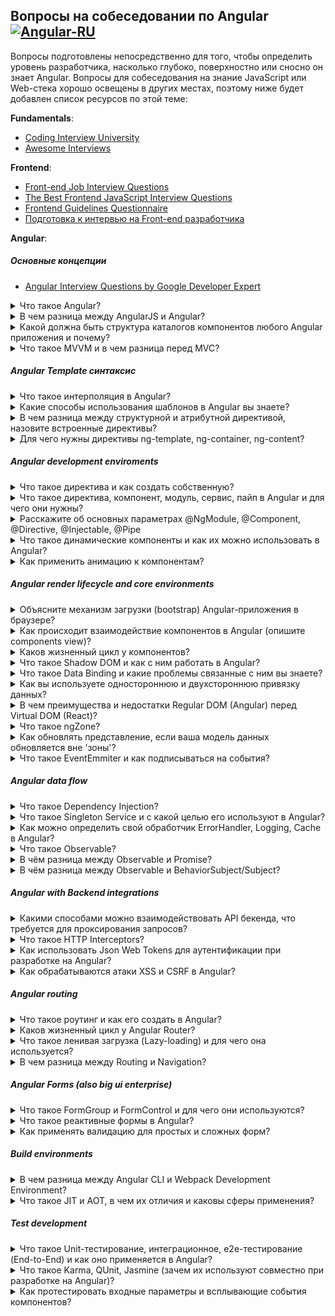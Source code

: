 ## Вопросы на собеседовании по Angular  [![Angular-RU](https://img.shields.io/badge/Telegram_chat:-Angular_RU-216bc1.svg?style=flat)](https://t.me/angular_ru)

Вопросы подготовлены непосредственно для того, чтобы определить уровень разработчика, насколько глубоко, поверхностно или сносно он знает Angular. Вопросы для собеседования на знание JavaScript или Web-стека хорошо освещены в других местах, поэтому ниже будет добавлен список ресурсов по этой теме:

**Fundamentals**:

- [Coding Interview University](https://github.com/jwasham/coding-interview-university)
- [Awesome Interviews](https://github.com/alex/what-happens-when)

**Frontend**: 

- [Front-end Job Interview Questions](https://github.com/h5bp/Front-end-Developer-Interview-Questions)
- [The Best Frontend JavaScript Interview Questions](https://performancejs.com/post/hde6d32/The-Best-Frontend-JavaScript-Interview-Questions-(Written-by-a-Frontend-Engineer))
- [Frontend Guidelines Questionnaire](https://github.com/bradfrost/frontend-guidelines-questionnaire)
- [Подготовка к интервью на Front-end разработчика](https://proglib.io/p/frontend-interview/)

**Angular**:

##### Основные концепции

- [Angular Interview Questions by Google Developer Expert](https://github.com/Yonet/Angular-Interview-Questions)

<details>
<summary>Что такое Angular?</summary>
<div><br>
<img src="https://d2eip9sf3oo6c2.cloudfront.net/series/square_covers/000/000/033/thumb/egghead-angular-material-course-sq.png" align="left"><p><b>Angular</b>&nbsp;&mdash; это платформа для разработки мобильных и&nbsp;десктопных веб-приложений. Наши приложения теперь представляют из&nbsp;себя &laquo;толстый клиент&raquo;, где управление отображением и&nbsp;часть логики перенесены на&nbsp;сторону браузера. Так сервер уделяет больше времени доставке данных, плюс пропадает необходимость в&nbsp;постоянной перерисовке. С&nbsp;Angular мы&nbsp;описываем структуру приложения декларативно, а&nbsp;с&nbsp;TypeScript начинаем допускать меньше ошибок, благодаря статической типизации. В&nbsp;Angular присутствует огромное количество возможностей из&nbsp;коробки. Это может быть одновременно и&nbsp;хорошо и&nbsp;плохо, в&nbsp;зависимости от&nbsp;того, что вам необходимо.</p><hr>
  
<b>Какие плюсы можно выделить</b>:
<ul>
  <li>Поддержка Google, Microsoft</li>
  <li>Инструменты разработчика (CLI)</li>
  <li>Typescript из коробки</li>
  <li>Реактивное программирование с RxJS</li>
  <li>Единственный фреймворк с Dependency Injection из коробки</li>
  <li>Шаблоны, основанные на расширении HTML</li>
  <li>Кроссбраузерный Shadow DOM из коробки (либо его эмуляция) </li>
  <li>Кроссбраузерная поддержка HTTP, WebSockets, Service Workers</li>
  <li>Не нужно ничего дополнительно настраивать. Больше никаких оберток. jQuery плагины и D3 можно использовать на прямую</li>
  <li>Более современный фреймворк, чем AngularJS (на уровне React, Vue)</li>
  <li>Большое комьюнити</li>
</ul>

<b>Минусы</b>:

<ul>
  <li>Выше порог вхождения из-за Observable (RxJS) и Dependency Injeciton</li>
  <li>Чтобы все работало хорошо и быстро нужно тратить время на дополнительные оптимизации 
    (он не супер быстрый, по умолчанию, но быстрее AngularJS во много раз)</li>
  <li>Если вы планируете разрабатывать большое enterprise-приложение, то в этом случае, у вас нет архитектуры из коробки - нужно добавлять Mobx, Redux, MVVM, CQRS/CQS или другой state-менеджер, чтобы потом не сломать себе мозг</li>
  <li>Angular-Univesal имеет много подводных камней</li>
  <li>Динамическое создание компонентов оказывается не тривиальной задачей</li>
</ul>

</div>
</details>

<details>
<summary>В чем разница между AngularJS и Angular?</summary>
<div>
  
<br><b>AngularJS</b> является фреймворком, который может помочь вам в разработке Single Page Application. Он появился в 2009 году и с годами выяснилось, что имел много проблем. <b>Angular</b> (Angular 2+) же в свою очередь направлен на тоже самое, но дает больше преимуществ по сравнению с AngularJS 1.x, включая лучшую производительность, ленивую загрузку, более простой API, более легкую отладку.

<b>Что появилось в Angular</b>: <br>

<ul>
  <li>Angular ориентирован на мобильные платформы и имеет лучшую производительность</li>  
  <li>Angular имеет встроенные сервисы для поддержки интернационализации</li>
  <li>AngularJS проще настроить, чем Angular</li>
  <li>AngularJS использует контроллеры и $scope</li>
  <li>Angular имеет много способов определения локальных переменных</li>
  <li>В Angular новый синтаксис структурных директив (camelCase)</li>
  <li>Angular работает напрямую с свойства и собитиями DOM элементов</li>
  <li>Одностороннее связывание данных через [property]</li>
  <li>Двустороннее связывание данных через [(property)]</li>
  <li>Новый механизм DI, роутинга, запуска приложения</li>
</ul>

<b>Основные преимущества Angular</b>: <br>

<ul>
  <li>Обратная совместимость Angular 2, 4, 5, ..</li>
  <li>TypeScript с улучшенной проверкой типов</li>
  <li>Встроенный компилятор с режимами JIT и AOT (+ cокращение кода)</li>
  <li>Встроенные анимации</li>
</ul>

<br><img src="https://qph.ec.quoracdn.net/main-qimg-274d4fe4ce8bbcdcbcd99662959873ac.webp"><br>

</div>
</details>

<details>
<summary>Какой должна быть структура каталогов компонентов любого Angular приложения и почему?</summary>
<div>
  in progress..
</div>
</details>


<details>
<summary>Что такое MVVM и в чем разница перед MVC?</summary>
<div>
  in progress..
</div>
</details>


##### Angular Template синтаксис

<details>
<summary>Что такое интерполяция в Angular?</summary>
<div>
  in progress..
</div>
</details>


<details>
<summary>Какие способы использования шаблонов в Angular вы знаете?</summary>
<div>
  in progress..
</div>
</details>

<details>
<summary>В чем разница между структурной и атрибутной директивой, назовите встроенные директивы?</summary>
<div>
  in progress..
</div>
</details>



<details>
<summary>Для чего нужны директивы ng-template, ng-container, ng-content?</summary>
<div>
  <h4>1. ng-template</h4>
  &lt;template&gt; — это механизм для отложенного рендера клиентского контента, который не отображается во время загрузки, но может быть инициализирован при помощи JavaScript. <br><br>
  Template можно представить себе как фрагмент контента, сохранённый для последующего использования в документе. Хотя парсер и обрабатывает содержимое элемента &lt;template&gt; во время загрузки страницы, он делает это только чтобы убедиться в валидности содержимого; само содержимое при этом не отображается. <br><br>
  &lt;ng-template&gt; - является имплементацией стандартного элемента template, данный элемент появился с четвертой версии Angular, это было сделано с точки зрения совместимости со встраиваемыми на страницу template элементами, которые могли попасть в шаблон ваших компонентов по тем или иным причинам. <br><br>

Пример:
<pre>
&lt;div class="lessons-list" *ngIf="lessons else loading"&gt;
  ... 
&lt;/div&gt;

&lt;ng-template #loading&gt;
    &lt;div&gt;Loading...&lt;/div&gt;
&lt;/ng-template&gt;
</pre>

  <h4>2. ng-container</h4>
  
  &lt;ng-container"&gt; - это логический контейнер, который может использоваться для группировки узлов, но не отображается в дереве DOM как узел (node).

  На самом деле структурные директивы (*ngIf, *ngFor, ..) являются синтаксическим сахаром для наших шаблонов. В реальности, данные шаблоны трансформируются в такие конструкции:
  
<pre>
&lt;ng-template [ngIf]="lessons" [ngIfElse]="loading"&gt;
   &lt;div class="lessons-list"&gt;
     ... 
   &lt;/div&gt;
&lt;/div&gt;

&lt;ng-template #loading&gt;
    &lt;div&gt;Loading...&lt;/div&gt;
&lt;/ng-template&gt;
</pre>

Но что делать, если я хочу применить несколько структурных директив?
(спойлер: к сожалению, так нельзя сделать)

<pre>
&lt;div class="lesson" *ngIf="lessons" *ngFor="let lesson of lessons"&gt;
  &lt;div class="lesson-detail"&gt;
      {{lesson | json}}
  &lt;/div&gt;
&lt;/div&gt; 
</pre>

<pre>
Uncaught Error: Template parse errors:
Can't have multiple template bindings on one element. Use only one attribute 
named 'template' or prefixed with *
</pre>

Но можно сделать так:

<pre>
&lt;div *ngIf="lessons"&gt;
  &lt;div class="lesson" *ngFor="let lesson of lessons"&gt;
    &lt;div class="lesson-detail"&gt;
        {{lesson | json}}
    &lt;/div&gt;
  &lt;/div&gt; 
&lt;/div&gt;
</pre>

Однако, чтобы избежать необходимости создавать дополнительный div, мы можем вместо этого использовать директиву ng-container:

<pre>
&lt;ng-container *ngIf="lessons"&gt;
    &lt;div class="lesson" *ngFor="let lesson of lessons"&gt;
        &lt;div class="lesson-detail"&gt;
            {{lesson | json}}
        &lt;/div&gt;
    &lt;/div&gt;
&lt;/ng-container&gt;
</pre>

Как мы видим, директива ng-container предоставляет нам элемент, в котором мы можем использовать структурную директиву, без необходимости создавать дополнительный элемент.

Еще пара примечательных примеров, если все же вы хотите использовать ng-template вместо ng-container, по определенным правилам вы не сможете использовать полную конструкцию структурных директив.

Вы можете писать либо так:
<pre>
&lt;div class="mainwrap"&gt;
    &lt;ng-container *ngIf="true"&gt;
        &lt;h2&gt;Title&lt;/h2&gt;
        &lt;div&gt;Content&lt;/div&gt;
    &lt;/ng-container&gt;
&lt;/div&gt;
</pre>

Либо так:
<pre>
&lt;div class="mainwrap"&gt;
    &lt;ng-template [ngIf]="true"&gt;
        &lt;h2&gt;Title&lt;/h2&gt;
        &lt;div&gt;Content&lt;/div&gt;
    &lt;/ng-template&gt;
&lt;/div&gt;
</pre>

На выходе, при рендеринге будет одно и тоже:
<pre>
&lt;div class="mainwrap"&gt;
      &lt;h2&gt;Title&lt;/h2&gt;
      &lt;div&gt;Content&lt;/div&gt;
&lt;/div&gt;
</pre>

 <h4>3. ng-content</h4>
 &lt;ng-content&gt; - позволяет внедрять родительским компонентам html-код в дочерние компоненты.
 
Здесь на самом деле, немного сложнее уже чем с ng-template, ng-container. Так как ng-content решает задачу проецирования контента в ваши веб-компоненты. Веб-компоненты состоят из нескольких отдельных технологий. Вы можете думать о Веб-компонентах как о переиспользуемых виджетах пользовательского интерфейса, которые создаются с помощью открытых веб-технологий. Они являются частью браузера и поэтому не нуждаются во внешних библиотеках, таких как jQuery или Dojo. Существующий Веб-компонент может быть использован без написания кода, просто путем импорта выражения на HTML-страницу. Веб-компоненты используют новые или разрабатываемые стандартные возможности браузера.

Давайте представим ситуацию от обратного, нам нужно параметризировать наш компонент. Мы хотим сделать так, чтобы на вход в компонент мы могли передать какие-либо статичные данные. Это можно сделать несколькими способами. 

comment.component.ts:
<pre>
@Component({
  selector: 'comment',
  template: `
    &lt;h1&gt;Комментарий: &lt;/h1&gt;
    &lt;p&gt;{{data}}&lt;/p&gt;
  `
})
export class CommentComponent {
  @Input() data: string = null;
}
</pre>

app.component.html
<pre>
&lt;div *ngFor="let message of comments"&gt;
  &lt;comment [data]="message"&gt;&lt;/comment&gt;
&lt;/div&gt;
</pre>

Но можно поступить и другим путем. <br>
comment.component.ts:
<pre>
@Component({
  selector: 'comment',
  template: `
    &lt;h1>Комментарий: &lt;/h1&gt;
    &lt;ng-content&gt;&lt;/ng-content&gt;
  `
})
export class CommentComponent { 
}
</pre>

app.component.html
<pre>
&lt;div *ngFor="let message of comments"&gt;
  &lt;comment>
    &lt;p&gt;{{message}}&lt;/p&gt;
  &lt;/comment&gt;
&lt;/div&gt;
</pre>

Конечно, эти примеры плохо демонстрируют подводные камни, свои плюсы и минусы. Но второй способ демонстрирует подход при работе, когда мы оперируем независимыми абстракциями и можем проецировать контент внутрь наших компонентов (подход веб-компонентов).

</div>
</details>

##### Angular development enviroments

<details>
<summary>Что такое директива и как создать собственную?</summary>
<div>
  in progress..
</div>
</details>


<details>
<summary>Что такое директива, компонент, модуль, сервис, пайп в Angular и для чего они нужны?</summary>
<div>
  in progress..
</div>
</details>


<details>
<summary>Расскажите об основных параметрах @NgModule, @Component, @Directive, @Injectable, @Pipe</summary>
<div>
  in progress..
</div>
</details>


<details>
<summary>Что такое динамические компоненты и как их можно использовать в Angular?</summary>
<div>
  in progress..
</div>
</details>


<details>
<summary>Как применить анимацию к компонентам?</summary>
<div>
  in progress..
</div>
</details>


##### Angular render lifecycle and core environments

<details>
<summary>Объясните механизм загрузки (bootstrap) Angular-приложения в браузере?</summary>
<div>
  in progress..
</div>
</details>

<details>
<summary>Как происходит взаимодействие компонентов в Angular (опишите components view)?</summary>
<div>
  in progress..
</div>
</details>

<details>
<summary>Каков жизненный цикл у компонентов?</summary>
<div>
  in progress..
</div>
</details>


<details>
<summary>Что такое Shadow DOM и как с ним работать в Angular?</summary>
<div>
  in progress..
</div>
</details>


<details>
<summary>Что такое Data Binding и какие проблемы связанные с ним вы знаете?</summary>
<div>
  in progress..
</div>
</details>

<details>
<summary>Как вы используете одностороннюю и двухстороннюю привязку данных?</summary>
<div>
  in progress..
</div>
</details>

<details>
<summary>В чем преимущества и недостатки Regular DOM (Angular) перед Virtual DOM (React)?</summary>
<div>
  in progress..
</div>
</details>

<details>
<summary>Что такое ngZone?</summary>
<div>
  in progress..
</div>
</details>

<details>
<summary>Как обновлять представление, если ваша модель данных обновляется вне 'зоны'?</summary>
<div>
  in progress..
</div>
</details>


<details>
<summary>Что такое EventEmmiter и как подписываться на события?</summary>
<div>
  in progress..
</div>
</details>


##### Angular data flow

<details>
<summary>Что такое Dependency Injection?</summary>
<div>
  in progress..
</div>
</details>

<details>
<summary>Что такое Singleton Service и с какой целью его используют в Angular?</summary>
<div>
  in progress..
</div>
</details>

<details>
<summary>Как можно определить свой обработчик ErrorHandler, Logging, Cache в Angular?</summary>
<div>
  in progress..
</div>
</details>

<details>
<summary>Что такое Observable?</summary>
<div>
  in progress..
</div>
</details>

<details>
<summary>В чём разница между Observable и Promise?</summary>
<div>
  in progress..
</div>
</details>

<details>
<summary>В чём разница между Observable и BehaviorSubject/Subject?</summary>
<div>
  in progress..
</div>
</details>

##### Angular with Backend integrations

<details>
<summary>Какими способами можно взаимодействовать API бекенда, что требуется для проксирования запросов?</summary>
<div>
  in progress..
</div>
</details>

<details>
<summary>Что такое HTTP Interceptors?</summary>
<div>
  in progress..
</div>
</details>


<details>
<summary>Как использовать Json Web Tokens для аутентификации при разработке на Angular?</summary>
<div>
  in progress..
</div>
</details>

<details>
<summary>Как обрабатываются атаки XSS и CSRF в Angular?</summary>
<div>
  in progress..
</div>
</details>

##### Angular routing

<details>
<summary>Что такое роутинг и как его создать в Angular?</summary>
<div>
  in progress..
</div>
</details>


<details>
<summary>Каков жизненный цикл у Angular Router?</summary>
<div>
  in progress..
</div>
</details>


<details>
<summary>Что такое ленивая загрузка (Lazy-loading) и для чего она используется?</summary>
<div>
  in progress..
</div>
</details>


<details>
<summary>В чем разница между Routing и Navigation?</summary>
<div>
  in progress..
</div>
</details>


##### Angular Forms (also big ui enterprise)

<details>
<summary>Что такое FormGroup и FormControl и для чего они используются?</summary>
<div>
  in progress..
</div>
</details>

<details>
<summary>Что такое реактивные формы в Angular?</summary>
<div>
  in progress..
</div>
</details>


<details>
<summary>Как применять валидацию для простых и сложных форм?</summary>
<div>
  in progress..
</div>
</details>


##### Build environments

<details>
<summary>В чем разница между Angular CLI и Webpack Development Environment?</summary>
<div>
  in progress..
</div>
</details>

<details>
<summary>Что такое JIT и AOT, в чем их отличия и каковы сферы применения?</summary>
<div>
  in progress..
</div>
</details>

##### Test development

<details>
<summary>Что такое Unit-тестирование, интеграционное, e2e-тестирование (End-to-End) и как оно применяется в Angular?</summary>
<div>
  in progress..
</div>
</details>

<details>
<summary>Что такое Karma, QUnit, Jasmine (зачем их используют совместно при разработке на Angular)?</summary>
<div>
  in progress..
</div>
</details>

<details>
<summary>Как протестировать входные параметры и всплывающие события компонентов?</summary>
<div>
  in progress..
</div>
</details>
